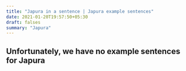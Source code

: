 ```yaml
---
title: "Japura in a sentence | Japura example sentences"
date: 2021-01-20T19:57:50+05:30
draft: falses
summary: "Japura"
---
```

## Unfortunately, we have no example sentences for Japura                 
